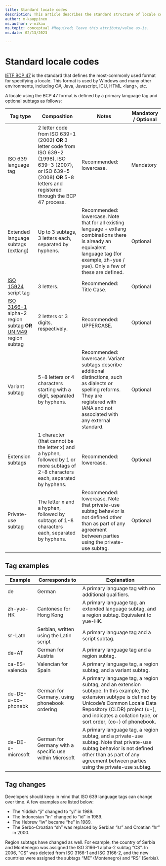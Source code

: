 ```yaml
---
title: Standard locale codes
description: This article describes the standard structure of locale codes.
author: m-kauppinen
ms.author: v-mikau
ms.topic: conceptual #Required; leave this attribute/value as-is.
ms.date: 02/13/2023

---
```


# Standard locale codes

[IETF BCP 47](https://www.ietf.org/rfc/bcp/bcp47.txt) is the standard that defines the most-commonly used format for specifying a locale. This format is used by Windows and many other environments, including C#, Java, Javascript, ICU, HTML &lt;lang&gt;, etc.

A locale using the BCP 47 format is defined by a primary language tag and optional subtags as follows:

|Tag type |Composition |Notes |Mandatory / Optional |
|---------|---------|---------|---------|
|[ISO 639](https://www.iso.org/iso-639-language-codes.html) language tag |2 letter code from ISO 639-1 (2002) **OR** 3 letter code from ISO 639-2 (1998), ISO 639-3 (2007), or ISO 639-5 (2008) **OR** 5-8 letters and registered through the BCP 47 process. |Recommended: lowercase. |Mandatory |
|Extended language subtags (extlang) |Up to 3 subtags, 3 letters each, separated by hyphens. |Recommended: lowercase. Note that for all existing language + extlang combinations there is already an equivalent language tag (for example, zh-yue / yue). Only a few of these are defined. |Optional |
|[ISO 15924](https://unicode.org/iso15924/iso15924-codes.html) script tag |3 letters. |Recommended: Title Case. |Optional |
|[ISO 3166-1](https://www.iso.org/iso-3166-country-codes.html) alpha-2 region subtag **OR** [UN M49](https://unstats.un.org/unsd/methodology/m49/) region subtag |2 letters or 3 digits, respectively. |Recommended: UPPERCASE. |Optional |
|Variant subtag |5-8 letters or 4 characters starting with a digit, separated by hyphens. |Recommended: lowercase. Variant subtags describe additional distinctions, such as dialects or spelling reforms. They are registered with IANA and not associated with any external standard. |Optional |
|Extension subtags |1 character (that cannot be the letter x) and a hyphen, followed by 1 or more subtags of 2-8 characters each, separated by hyphens. |Recommended: lowercase. |Optional |
|Private-use subtag |The letter x and a hyphen, followed by subtags of 1-8 characters each, separated by hyphens. |Recommended: lowercase. Note that private-use subtag behavior is not defined other than as part of any agreement between parties using the private-use subtag. |Optional |

## Tag examples

|Example  |Corresponds to  |Explanation  |
|---------|---------|---------|
|de |German |A primary language tag with no additional qualifiers. |
|zh-yue-HK |Cantonese for Hong Kong |A primary language tag, an extended language subtag, and a region subtag. Equivalent to yue-HK. |
|sr-Latn |Serbian, written using the Latin script |A primary language tag and a script subtag. |
|de-AT |German for Austria |A primary language tag and a region subtag. |
|ca-ES-valencia |Valencian for Spain |A primary language tag, a region subtag, and a variant subtag. |
|de-DE-u-co-phonebk |German for Germany, using phonebook ordering |A primary language tag, a region subtag, and an extension subtype. In this example, the extension subtype is defined by Unicode’s Common Locale Data Repository (CLDR) project (u-), and indicates a collation type, or sort order, (co-) of phonebook. |
|de-DE-x-microsoft |German for Germany with a specific use within Microsoft |A primary language tag, a region subtag, and a private-use subtag. Note that private-use subtag behavior is not defined other than as part of any agreement between parties using the private-use subtag. |

## Tag changes

Developers should keep in mind that ISO 639 language tags  can change over time. A few examples are listed below:

- The Yiddish “ji” changed to “yi” in 1989.
- The Indonesian “in” changed to “id” in 1989.
- The Hebrew “iw” became “he” in 1989.
- The Serbo-Croatian “sh” was replaced by Serbian “sr” and Croatian “hr” in 2000.

Region subtags have changed as well. For example, the country of Serbia and Montenegro was assigned the ISO 3166-1 alpha-2 subtag "CS". In 2006, "CS" was deleted from ISO 3166-1 and ISO 3166-2, and the new countries were assigned the subtags “ME” (Montenegro) and “RS” (Serbia).
